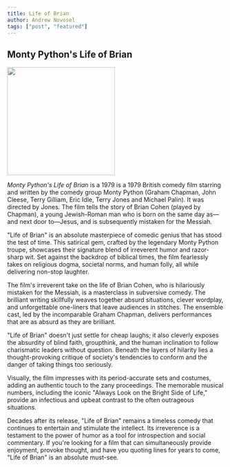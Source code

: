 ```yaml
---
title: Life of Brian
author: Andrew Novosel
tags: ["post", "featured"]
---
```


<h2 class="text-2xl m-2 font-bold text-center">Monty Python's Life of Brian</h2>
<img class="mx-auto m-2" src="/images/brian.png" width="250px" />

<p class="m-5 text-xl"><i>Monty Python's Life of Brian</i> is a 1979 is a 1979 British comedy film starring and written by the comedy group Monty Python (Graham Chapman, John Cleese, Terry Gilliam, Eric Idle, Terry Jones and Michael Palin). It was directed by Jones. The film tells the story of Brian Cohen (played by Chapman), a young Jewish-Roman man who is born on the same day as—and next door to—Jesus, and is subsequently mistaken for the Messiah.</p>

<p class="m-5 text-xl">"Life of Brian" is an absolute masterpiece of comedic genius that has stood the test of time. This satirical gem, crafted by the legendary Monty Python troupe, showcases their signature blend of irreverent humor and razor-sharp wit. Set against the backdrop of biblical times, the film fearlessly takes on religious dogma, societal norms, and human folly, all while delivering non-stop laughter.</p>

<p class="m-5 text-xl">The film's irreverent take on the life of Brian Cohen, who is hilariously mistaken for the Messiah, is a masterclass in subversive comedy. The brilliant writing skillfully weaves together absurd situations, clever wordplay, and unforgettable one-liners that leave audiences in stitches. The ensemble cast, led by the incomparable Graham Chapman, delivers performances that are as absurd as they are brilliant.</p>

<p class="m-5 text-xl">"Life of Brian" doesn't just settle for cheap laughs; it also cleverly exposes the absurdity of blind faith, groupthink, and the human inclination to follow charismatic leaders without question. Beneath the layers of hilarity lies a thought-provoking critique of society's tendencies to conform and the danger of taking things too seriously.</p>

<p class="m-5 text-xl">Visually, the film impresses with its period-accurate sets and costumes, adding an authentic touch to the zany proceedings. The memorable musical numbers, including the iconic "Always Look on the Bright Side of Life," provide an infectious and upbeat contrast to the often outrageous situations.</p>

<p class="m-5 text-xl">Decades after its release, "Life of Brian" remains a timeless comedy that continues to entertain and stimulate the intellect. Its irreverence is a testament to the power of humor as a tool for introspection and social commentary. If you're looking for a film that can simultaneously provide enjoyment, provoke thought, and have you quoting lines for years to come, "Life of Brian" is an absolute must-see.</p>